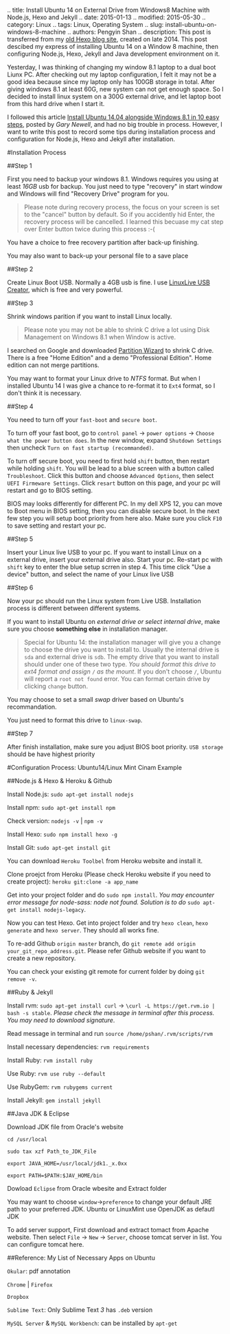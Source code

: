 .. title: Install Ubuntu 14 on External Drive from Windows8 Machine with Node.js, Hexo and Jekyll
.. date: 2015-01-13
.. modified: 2015-05-30
.. category: Linux
.. tags: Linux, Operating System
.. slug: install-ubuntu-on-windows-8-machine
.. authors: Pengyin Shan
.. description: This post is transferred from my <a href="http://blogpengyin.herokuapp.com/">old Hexo blog site</a>, created on late 2014. This post descibed my express of installing Ubuntu 14 on a Window 8 machine, then configuring Node.js, Hexo, Jekyll and Java development environment on it.

Yesterday, I was thinking of changing my window 8.1 laptop to a dual boot Liunx PC. After checking out my laptop configuration, I felt it may not be a good idea because since my laptop only has 100GB storage in total. After giving windows 8.1 at least 60G, new system can not get enough space. So I decided to install linux system on a 300G external drive, and let laptop boot from this hard drive when I start it.

I followed this article <a href="http://www.everydaylinuxuser.com/2014/05/install-ubuntu-1404-alongside-windows.html">Install Ubuntu 14.04 alongside Windows 8.1 in 10 easy steps</a>, posted by *Gary Newell*, and had no big trouble in process. However, I want to write this post to record some tips during installation process and configuration for Node.js, Hexo and Jekyll after installation.

#Installation Process

##Step 1

First you need to backup your windows 8.1. Windows requires you using at least *16GB* usb for backup. You just need to type "recovery" in start window and Windows will find "Recovery Drive" program for you.

> Please note during recovery process, the focus on your screen is set to the "cancel" button by default. So if you accidently hid Enter, the recovery process will be cancelled. I learned this becuase my cat step over Enter button twice during this process :-(

You have a choice to free recovery partition after back-up finishing.

You may also want to back-up your personal file to a save place

##Step 2

Create Linux Boot USB. Normally a 4GB usb is fine. I use <a href="http://www.linuxliveusb.com/">LinuxLive USB Creator</a>, which is free and very powerful.

##Step 3

Shrink windows parition if you want to install Linux locally.

>Please note you may not be able to shrink C drive a lot using Disk Management on Windows 8.1 when Window is active.

I searched on Google and downloaded <a href="http://www.partitionwizard.com/">Partition Wizard</a> to shrink C drive. There is a free "Home Edition" and a demo "Professional Edition". Home edition can not merge partitions.

You may want to format your Linux drive to *NTFS* format. But when I installed Ubuntu 14 I was give a chance to re-format it to `Ext4` format, so I don't think it is necessary.

##Step 4

You need to turn off your `fast-boot` and `secure boot`.

To turn off your fast boot, go to `control panel` -> `power options` -> `Choose what the power button does`. In the new window, expand `Shutdown Settings` then uncheck `Turn on fast startup (recommanded)`.

To turn off secure boot, you need to first hold `shift` button, then restart while holding `shift`. You will be lead to a blue screen with a button called `Troubleshoot`. Click this button and choose `Advanced Options`, then select `UEFI Firmeware Settings`. Click `resart` button on this page, and your pc will restart and go to BIOS setting.

BIOS may looks differently for different PC. In my dell XPS 12, you can move to Boot menu in BIOS setting, then you can disable secure boot. In the next few step you will setup boot priority from here also. Make sure you click `F10` to save setting and restart your pc.

##Step 5

Insert your Linux live USB to your pc. If you want to install Linux on a external drive, insert your external drive also. Start your pc. Re-start pc with `shift` key to enter the blue setup scrren in step 4. This time click "Use a device" button, and select the name of your Linux live USB

##Step 6

Now your pc should run the Linux system from Live USB. Installation process is different between different systems.

If you want to install Ubuntu on *external drive or select internal drive*, make sure you choose **something else** in installation manager.

>Special for Ubuntu 14: the installation manager will give you a change to choose the drive you want to install to. Usually the internal drive is `sda` and external drive is `sdb`. The empty drive that you want to install should under one of these two type. *You should format this drive to ext4 format and assign* `/` *as the mount*. If you don't choose `/`, Ubuntu will report a `root not found` error. You can format certain drive by clicking `change` button.

You may choose to set a small *swap* driver based on Ubuntu's recommandation.

You just need to format this drive to `linux-swap`.

##Step 7

After finish installation, make sure you adjust BIOS boot priority. `USB storage` should be have highest priority

#Configuration Process: Ubuntu14/Linux Mint Cinam Example

##Node.js & Hexo & Heroku & Github

Install Node.js: `sudo apt-get install nodejs`

Install npm: `sudo apt-get install npm`

Check version: `nodejs -v` | `npm -v`

Install Hexo: `sudo npm install hexo -g`

Install Git: `sudo apt-get install git`

You can download `Heroku Toolbel` from Heroku website and install it.

Clone proejct from Heroku (Please check Heroku website if you need to create project): `heroku git:clone -a app_name`

Get into your project folder and do `sudo npm install`. *You may encounter error message for node-sass: node not found. Solution is to do* `sudo apt-get install nodejs-legacy`.

Now you can test Hexo. Get into project folder and try `hexo clean`, `hexo generate` and `hexo server`. They should all works fine.

To re-add Github `origin master` branch, do `git remote add origin your_git_repo_address.git`. Please refer Github website if you want to create a new repository.

You can check your existing git remote for current folder by doing `git remove -v`.

##Ruby & Jekyll

Install rvm: `sudo apt-get install curl` -> `\curl -L https://get.rvm.io | bash -s stable`. *Please check the message in terminal after this process. You may need to download signature*.

Read message in terminal and run `source /home/pshan/.rvm/scripts/rvm`

Install necessary dependencies: `rvm requirements`

Install Ruby: `rvm install ruby`

Use Ruby: `rvm use ruby --default`

Use RubyGem: `rvm rubygems current`

Install Jekyll: `gem install jekyll`

##Java JDK & Eclipse

Download JDK file from Oracle's website

`cd /usr/local`

`sudo tax xzf Path_to_JDK_File`

`export JAVA_HOME=/usr/local/jdk1._x.0xx`

`export PATH=$PATH:$JAV_HOME/bin`

Dowload `Eclipse` from Oracle wbesite and Extract folder

You may want to choose `window`->`preference` to change your default JRE path to your preferred JDK. Ubuntu or LinuxMint use OpenJDK as defautl JDK

To add server support, First download and extract tomact from Apache website. Then select `File` -> `New` -> `Server`, choose tomcat server in list. You can configure tomcat here.

##Reference: My List of Necessary Apps on Ubuntu

`Okular`: pdf annotation

`Chrome` | `Firefox`

`Dropbox`

`Sublime Text`: Only Sublime Text *3* has `.deb` version

`MySQL Server` & `MySQL Workbench`: can be installed by `apt-get`